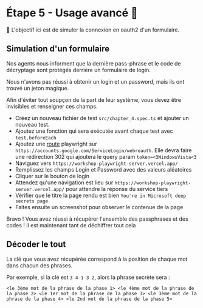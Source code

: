 # Étape 5 - Usage avancé 🚀

🎯 L'objectif ici est de simuler la connexion en oauth2 d'un formulaire.

## Simulation d'un formulaire

Nos agents nous informent que la dernière pass-phrase et le code de décryptage sont protégés derrière un formulaire de login.

Nous n'avons pas réussi à obtenir un login et un password, mais ils ont trouvé un jeton magique.

Afin d'éviter tout soupçon de la part de leur système, vous devez être invisibles et renseigner ces champs.

- Créez un nouveau fichier de test `src/chapter_4.spec.ts` et ajouter un nouveau test.
- Ajoutez une fonction qui sera exécutée avant chaque test avec `test.beforeEach`
- Ajoutez une [route](https://playwright.dev/docs/api/class-route) playwright sur `https://accounts.google.com/ServiceLogin/webreauth`. Elle devra faire une redirection 302 qui ajoutera le query param `token=<3WindowsVista<3`
- Naviguez vers `https://workshop-playwright-server.vercel.app/`
- Remplissez les champs Login et Password avec des valeurs aléatoires
- Cliquer sur le bouton de login
- Attendez qu'une navigation est lieu sur `https://workshop-playwright-server.vercel.app/` pour attendre la réponse du service tiers
- Vérifier que le titre la page rendu est bien `You're in Microsoft deep secrets page`
- Faites ensuite un screenshot pour observer le contenue de la page

Bravo ! Vous avez réussi à récupérer l'ensemble des passphrases et des codes ! Il est maintenant tant de déchiffrer tout cela

## Décoder le tout

La clé que vous avez récupérée correspond à la position de chaque mot dans chacun des phrases.

Par exemple, si la clé est `3 4 1 3 2`, alors la phrase secrète sera :

`<le 3ème mot de la phrase de la phase 1> <le 4ème mot de la phrase de la phase 2> <le 1er mot de la phrase de la phase 3> <le 3ème mot de la phrase de la phase 4> <le 2nd mot de la phrase de la phase 5>`
